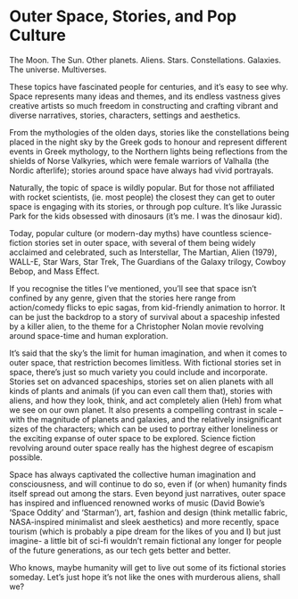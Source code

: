 # Outer Space, Stories, and Pop Culture

The Moon. The Sun. Other planets. Aliens. Stars. Constellations. Galaxies. The universe. Multiverses.

These topics have fascinated people for centuries, and it’s easy to see why. Space represents many ideas and themes, and its endless vastness gives creative artists so much freedom in constructing and crafting vibrant and diverse narratives, stories, characters, settings and aesthetics.

From the mythologies of the olden days, stories like the constellations being placed in the night sky by the Greek gods to honour and represent different events in Greek mythology, to the Northern lights being reflections from the shields of Norse Valkyries, which were female warriors of Valhalla (the Nordic afterlife); stories around space have always had vivid portrayals.

Naturally, the topic of space is wildly popular. But for those not affiliated with rocket scientists, (ie. most people) the closest they can get to outer space is engaging with its stories, or through pop culture. It’s like Jurassic Park for the kids obsessed with dinosaurs (it’s me. I was the dinosaur kid).

Today, popular culture (or modern-day myths) have countless science-fiction stories set in outer space, with several of them being widely acclaimed and celebrated, such as Interstellar, The Martian, Alien (1979), WALL-E, Star Wars, Star Trek, The Guardians of the Galaxy trilogy, Cowboy Bebop, and Mass Effect.

If you recognise the titles I’ve mentioned, you’ll see that space isn’t confined by any genre, given that the stories here range from action/comedy flicks to epic sagas, from kid-friendly animation to horror. It can be just the backdrop to a story of survival about a spaceship infested by a killer alien, to the theme for a Christopher Nolan movie revolving around space-time and human exploration.

It’s said that the sky’s the limit for human imagination, and when it comes to outer space, that restriction becomes limitless. With fictional stories set in space, there’s just so much variety you could include and incorporate. Stories set on advanced spaceships, stories set on alien planets with all kinds of plants and animals (if you can even call them that), stories with aliens, and how they look, think, and act completely alien (Heh) from what we see on our own planet. It also presents a compelling contrast in scale – with the magnitude of planets and galaxies, and the relatively insignificant sizes of the characters; which can be used to portray either loneliness or the exciting expanse of outer space to be explored. Science fiction revolving around outer space really has the highest degree of escapism possible.

Space has always captivated the collective human imagination and consciousness, and will continue to do so, even if (or when) humanity finds itself spread out among the stars. Even beyond just narratives, outer space has inspired and influenced renowned works of music (David Bowie’s ‘Space Oddity’ and ‘Starman’), art, fashion and design (think metallic fabric, NASA-inspired minimalist and sleek aesthetics) and more recently, space tourism (which is probably a pipe dream for the likes of you and I) but just imagine- a little bit of sci-fi wouldn’t remain fictional any longer for people of the future generations, as our tech gets better and better.

Who knows, maybe humanity will get to live out some of its fictional stories someday. Let’s just hope it’s not like the ones with murderous aliens, shall we?